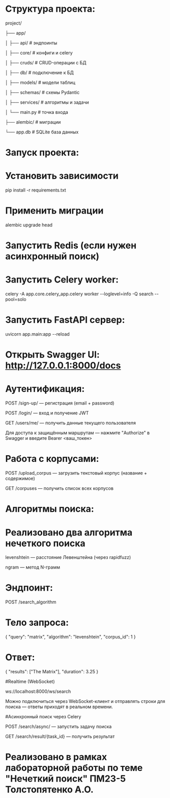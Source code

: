 # Структура проекта:
project/ 

├── app/

│   ├── api/             # эндпоинты

│   ├── core/            # конфиги и celery

│   ├── cruds/           # CRUD-операции с БД

│   ├── db/              # подключение к БД

│   ├── models/          # модели таблиц

│   ├── schemas/         # схемы Pydantic

│   ├── services/        # алгоритмы и задачи

│   └── main.py          # точка входа

├── alembic/             # миграции

└── app.db               # SQLite база данных

# Запуск проекта:

# Установить зависимости

pip install -r requirements.txt

# Применить миграции

alembic upgrade head

# Запустить Redis (если нужен асинхронный поиск)

# Запустить Celery worker:

celery -A app.core.celery_app.celery worker --loglevel=info -Q search --pool=solo

# Запустить FastAPI сервер:

uvicorn app.main:app --reload

# Открыть Swagger UI: http://127.0.0.1:8000/docs

# Аутентификация:

POST /sign-up/ — регистрация (email + password)

POST /login/ — вход и получение JWT

GET /users/me/ — получить данные текущего пользователя

Для доступа к защищённым маршрутам — нажмите "Authorize" в Swagger и введите Bearer <ваш_токен>

# Работа с корпусами:

POST /upload_corpus — загрузить текстовый корпус (название + содержимое)

GET /corpuses — получить список всех корпусов

# Алгоритмы поиска:

# Реализовано два алгоритма нечеткого поиска

levenshtein — расстояние Левенштейна (через rapidfuzz)

ngram — метод N-грамм

# Эндпоинт: 

POST /search_algorithm

# Тело запроса:

{
  "query": "matrix",
  "algorithm": "levenshtein",
  "corpus_id": 1
}

# Ответ:

{
  "results": ["The Matrix"],
  "duration": 3.25
}

#Realtime (WebSocket)

ws://localhost:8000/ws/search

Можно подключиться через WebSocket-клиент и отправлять строки для поиска — ответы приходят в реальном времени.

#Асинхронный поиск через Celery

POST /search/async/ — запустить задачу поиска

GET /search/result/{task_id} — получить результат

# Реализовано в рамках лабораторной работы по теме "Нечеткий поиск" ПМ23-5 Толстопятенко А.О. 
